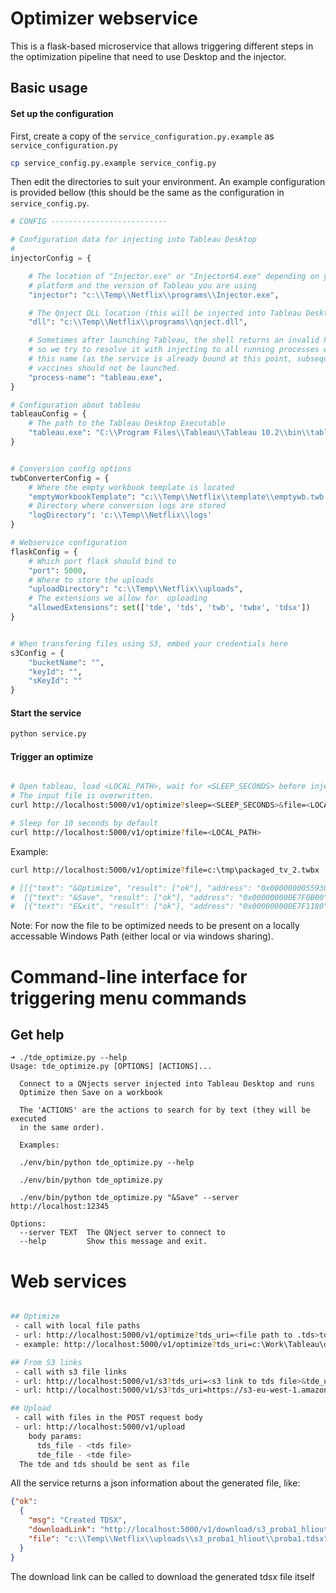 # Optimizer webservice

This is a flask-based microservice that allows triggering different steps in the optimization pipeline that need to
use Desktop and the injector.


## Basic usage

#### Set up the configuration


First, create a copy of the `service_configuration.py.example` as `service_configuration.py`

```bash
cp service_config.py.example service_config.py
```

Then edit the directories to suit your environment. An example configuration is
provided bellow (this should be the same as the configuration in
`service_config.py`.

```python
# CONFIG --------------------------

# Configuration data for injecting into Tableau Desktop
#
injectorConfig = {

    # The location of "Injector.exe" or "Injector64.exe" depending on your
    # platform and the version of Tableau you are using
    "injector": "c:\\Temp\\Netflix\\programs\\Injector.exe",

    # The Qnject DLL location (this will be injected into Tableau Desktop)
    "dll": "c:\\Temp\\Netflix\\programs\\qnject.dll",

    # Sometimes after launching Tableau, the shell returns an invalid PID,
    # so we try to resolve it with injecting to all running processes with
    # this name (as the service is already bound at this point, subsequest
    # vaccines should not be launched.
    "process-name": "tableau.exe",
}

# Configuration about tableau
tableauConfig = {
    # The path to the Tableau Desktop Executable
    "tableau.exe": "C:\\Program Files\\Tableau\\Tableau 10.2\\bin\\tableau.exe",
}


# Conversion config options
twbConverterConfig = {
    # Where the empty workbook template is located
    "emptyWorkbookTemplate": "c:\\Temp\\Netflix\\template\\emptywb.twb ",
    # Directory where conversion logs are stored
    "logDirectory": 'c:\\Temp\\Netflix\\logs'
}

# Webservice configuration
flaskConfig = {
    # Which port flask should bind to
    "port": 5000,
    # Where to store the uploads
    "uploadDirectory": "c:\\Temp\\Netflix\\uploads",
    # The extensions we allow for  uploading
    "allowedExtensions": set(['tde', 'tds', 'twb', 'twbx', 'tdsx'])
}


# When transfering files using S3, embed your credentials here
s3Config = {
    "bucketName": "",
    "keyId": "",
    "sKeyId": ""
}
```


#### Start the service

```bash
python service.py
```

#### Trigger an optimize

```bash

# Open tableau, load <LOCAL_PATH>, wait for <SLEEP_SECONDS> before injection, then trigger `Optimize`, `Save`, `Exit`
# The input file is overwritten.
curl http://localhost:5000/v1/optimize?sleep=<SLEEP_SECONDS>&file=<LOCAL_PATH>

# Sleep for 10 seconds by default
curl http://localhost:5000/v1/optimize?file=<LOCAL_PATH>
```

Example:

```bash
curl http://localhost:5000/v1/optimize?file=c:\tmp\packaged_tv_2.twbx

# [[{"text": "&Optimize", "result": ["ok"], "address": "0x0000000055930770"}],
#  [{"text": "&Save", "result": ["ok"], "address": "0x000000000E7F0B00"}],
#  [{"text": "E&xit", "result": ["ok"], "address": "0x000000000E7F1180"}]]
```



Note: For now the file to be optimized needs to be present on a locally accessable Windows Path (either local or via windows sharing).




# Command-line interface for triggering menu commands

## Get help

```
➜ ./tde_optimize.py --help
Usage: tde_optimize.py [OPTIONS] [ACTIONS]...

  Connect to a QNjects server injected into Tableau Desktop and runs
  Optimize then Save on a workbook

  The 'ACTIONS' are the actions to search for by text (they will be executed
  in the same order).

  Examples:

  ./env/bin/python tde_optimize.py --help

  ./env/bin/python tde_optimize.py

  ./env/bin/python tde_optimize.py "&Save" --server http://localhost:12345

Options:
  --server TEXT  The QNject server to connect to
  --help         Show this message and exit.

```



# Web services

``` bash

## Optimize
 - call with local file paths
 - url: http://localhost:5000/v1/optimize?tds_uri=<file path to .tds>tds&tde_uri=<file path to .tde>
 - example: http://localhost:5000/v1/optimize?tds_uri=c:\Work\Tableau\datasource.tds&tde_uri=c:\Work\Tableau\extractedData.tde

## From S3 links
 - call with s3 file links
 - url: http://localhost:5000/v1/s3?tds_uri=<s3 link to tds file>&tde_uri=<s3 link to tde file>
 - url: http://localhost:5000/v1/s3?tds_uri=https://s3-eu-west-1.amazonaws.com/mybucket/datasource.tds&tde_uri=https://s3-eu-west-1.amazonaws.com/mybucket/extractedData.tde

## Upload
 - call with files in the POST request body
 - url: http://localhost:5000/v1/upload
    body params:
      tds_file - <tds file>
      tde_file - <tde file>
  The tde and tds should be sent as file
```

All the service returns a json information about the generated file, like:


``` json
{"ok":
  {
    "msg": "Created TDSX",
    "downloadLink": "http://localhost:5000/v1/download/s3_proba1_hliout/proba1.tdsx",
    "file": "c:\\Temp\\Netflix\\uploads\\s3_proba1_hliout\\proba1.tdsx"
  }
}
```

The download link can be called to download the generated tdsx file itself

